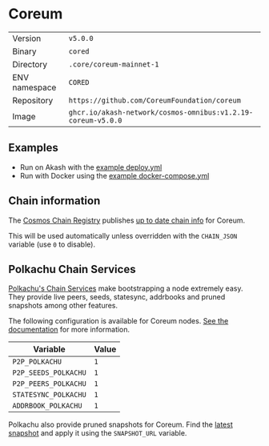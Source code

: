 # Coreum

| | |
|---|---|
|Version|`v5.0.0`|
|Binary|`cored`|
|Directory|`.core/coreum-mainnet-1`|
|ENV namespace|`CORED`|
|Repository|`https://github.com/CoreumFoundation/coreum`|
|Image|`ghcr.io/akash-network/cosmos-omnibus:v1.2.19-coreum-v5.0.0`|

## Examples

- Run on Akash with the [example deploy.yml](./deploy.yml)
- Run with Docker using the [example docker-compose.yml](./docker-compose.yml)

## Chain information

The [Cosmos Chain Registry](https://github.com/cosmos/chain-registry) publishes [up to date chain info](https://raw.githubusercontent.com/cosmos/chain-registry/master/coreum/chain.json) for Coreum.

This will be used automatically unless overridden with the `CHAIN_JSON` variable (use `0` to disable).

## Polkachu Chain Services

[Polkachu's Chain Services](https://www.polkachu.com/networks/coreum) make bootstrapping a node extremely easy. They provide live peers, seeds, statesync, addrbooks and pruned snapshots among other features.

The following configuration is available for Coreum nodes. [See the documentation](../README.md#polkachu-services) for more information.

|Variable|Value|
|---|---|
|`P2P_POLKACHU`|`1`|
|`P2P_SEEDS_POLKACHU`|`1`|
|`P2P_PEERS_POLKACHU`|`1`|
|`STATESYNC_POLKACHU`|`1`|
|`ADDRBOOK_POLKACHU`|`1`|

Polkachu also provide pruned snapshots for Coreum. Find the [latest snapshot](https://polkachu.com/tendermint_snapshots/coreum) and apply it using the `SNAPSHOT_URL` variable.
